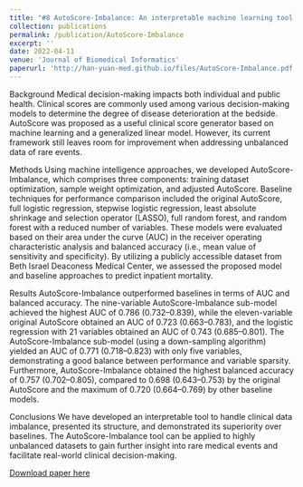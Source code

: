 ```yaml
---
title: "#8 AutoScore-Imbalance: An interpretable machine learning tool for development of clinical scores with rare events data"
collection: publications
permalink: /publication/AutoScore-Imbalance
excerpt: ''
date: 2022-04-11
venue: 'Journal of Biomedical Informatics'
paperurl: 'http://han-yuan-med.github.io/files/AutoScore-Imbalance.pdf'
---
```

Background
Medical decision-making impacts both individual and public health. Clinical scores are commonly used among various decision-making models to determine the degree of disease deterioration at the bedside. AutoScore was proposed as a useful clinical score generator based on machine learning and a generalized linear model. However, its current framework still leaves room for improvement when addressing unbalanced data of rare events.

Methods
Using machine intelligence approaches, we developed AutoScore-Imbalance, which comprises three components: training dataset optimization, sample weight optimization, and adjusted AutoScore. Baseline techniques for performance comparison included the original AutoScore, full logistic regression, stepwise logistic regression, least absolute shrinkage and selection operator (LASSO), full random forest, and random forest with a reduced number of variables. These models were evaluated based on their area under the curve (AUC) in the receiver operating characteristic analysis and balanced accuracy (i.e., mean value of sensitivity and specificity). By utilizing a publicly accessible dataset from Beth Israel Deaconess Medical Center, we assessed the proposed model and baseline approaches to predict inpatient mortality.

Results
AutoScore-Imbalance outperformed baselines in terms of AUC and balanced accuracy. The nine-variable AutoScore-Imbalance sub-model achieved the highest AUC of 0.786 (0.732–0.839), while the eleven-variable original AutoScore obtained an AUC of 0.723 (0.663–0.783), and the logistic regression with 21 variables obtained an AUC of 0.743 (0.685–0.801). The AutoScore-Imbalance sub-model (using a down-sampling algorithm) yielded an AUC of 0.771 (0.718–0.823) with only five variables, demonstrating a good balance between performance and variable sparsity. Furthermore, AutoScore-Imbalance obtained the highest balanced accuracy of 0.757 (0.702–0.805), compared to 0.698 (0.643–0.753) by the original AutoScore and the maximum of 0.720 (0.664–0.769) by other baseline models.

Conclusions
We have developed an interpretable tool to handle clinical data imbalance, presented its structure, and demonstrated its superiority over baselines. The AutoScore-Imbalance tool can be applied to highly unbalanced datasets to gain further insight into rare medical events and facilitate real-world clinical decision-making.

[Download paper here](http://han-yuan-med.github.io/files/AutoScore-Imbalance.pdf)